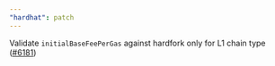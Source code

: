 ```yaml
---
"hardhat": patch
---
```


Validate `initialBaseFeePerGas` against hardfork only for L1 chain type ([#6181](https://github.com/NomicFoundation/hardhat/issues/6181))
